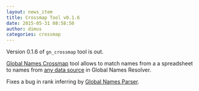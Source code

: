 ```yaml
---
layout: news_item
title: Crossmap Tool v0.1.6
date: 2015-05-31 08:58:50
author: dimus
categories: crossmap
---
```


 Version 0.1.6 of `gn_crossmap` tool is out.

[Global Names Crossmap][gn_crossmap] tool allows to match names from a a
spreadsheet to names from [any data source][data_sources] in Global Names
Resolver.

Fixes a bug in rank inferring by [Global Names Parser][parser].

[gn_crossmap]: https://github.com/GlobalNamesArchitecture/gn_crossmap
[data_sources]: http://resolver.globalnames.org/data_sources
[parser]: https://github.com/GlobalNamesArchitecture/biodiversity
